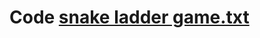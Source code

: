 # Code [snake ladder game.txt](https://github.com/SiDD14p/Code/files/6975784/snake.ladder.game.txt)
